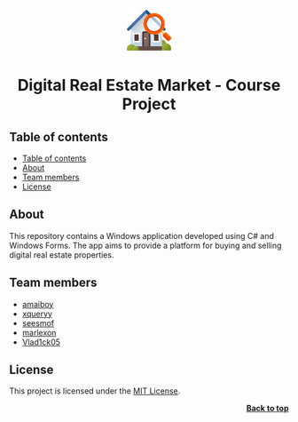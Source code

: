 <a name="readme-top"></a>

<div align="center">
  <a href="https://github.com/seesmof/">
    <img src="./assets/images/icon.png" alt="Logo" height="80">
  </a>

<h1 align="center">Digital Real Estate Market - Course Project</h1>
</div>

## Table of contents

- [Table of contents](#table-of-contents)
- [About](#about)
- [Team members](#team-members)
- [License](#license)

## About

This repository contains a Windows application developed using C# and Windows Forms. The app aims to provide a platform for buying and selling digital real estate properties.

## Team members

- [amaiboy](https://github.com/amaiboy)
- [xqueryy](https://github.com/xqueryy)
- [seesmof](https://github.com/seesmof)
- [marlexon](https://github.com/marlexon)
- [Vlad1ck05](https://github.com/Vlad1ck05)

## License

This project is licensed under the [MIT License](./LICENSE).

<p align="right"><a href="#readme-top"><strong>Back to top</strong></a></p>

